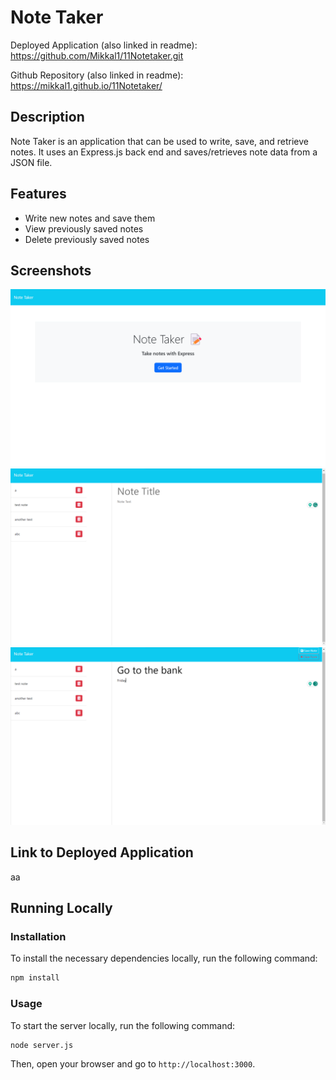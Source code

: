 # Note Taker

Deployed Application (also linked in readme):
https://github.com/Mikkal1/11Notetaker.git

Github Repository (also linked in readme):
https://mikkal1.github.io/11Notetaker/

## Description

Note Taker is an application that can be used to write, save, and retrieve notes. It uses an Express.js back end and saves/retrieves note data from a JSON file.

## Features

- Write new notes and save them
- View previously saved notes
- Delete previously saved notes

## Screenshots

![Index page](./Assets/ss-index.png)
![Notes list](./Assets/ss-notes-1.png)
![Add a note](./Assets/ss-notes-2.png)

## Link to Deployed Application

aa

## Running Locally

### Installation

To install the necessary dependencies locally, run the following command:

```bash
npm install
```

### Usage

To start the server locally, run the following command:

```bash
node server.js
```

Then, open your browser and go to `http://localhost:3000`.
